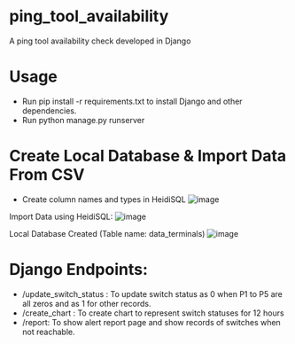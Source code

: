 # ping_tool_availability
A ping tool availability check developed in Django

# Usage
* Run pip install -r requirements.txt to install Django and other dependencies.
* Run python manage.py runserver

# Create Local Database & Import Data From CSV
* Create column names and types in HeidiSQL 
![image](https://user-images.githubusercontent.com/53460015/198984500-b62ca516-b37a-4b28-bdf6-0f12f729a490.png)

Import Data using HeidiSQL:
![image](https://user-images.githubusercontent.com/53460015/199002256-1b7a6f9b-22ae-4f68-a714-3c90de34a7c5.png)

Local Database Created (Table name: data_terminals)
![image](https://user-images.githubusercontent.com/53460015/199062804-f659e952-fa83-446b-b307-3f733eb054fb.png)




# Django Endpoints:
* /update_switch_status : To update switch status as 0 when P1 to P5 are all zeros and as 1 for other records.
* /create_chart : To create chart to represent switch statuses for 12 hours
* /report: To show alert report page and show records of switches when not reachable.
